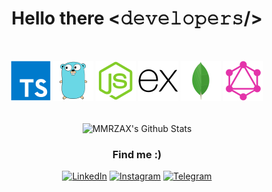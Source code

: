 <div id="Hello" align="center">
<h1> Hello there <𝚍𝚎𝚟𝚎𝚕𝚘𝚙𝚎𝚛𝚜/></h1>
</div>

<div id="main" align="center">

<br>

<a href="https://www.typescriptlang.org/"><img src="https://github.com/devicons/devicon/blob/master/icons/typescript/typescript-original.svg" width="64px"></a>
<a href="https://go.dev/"><img src="https://github.com/devicons/devicon/blob/master/icons/go/go-original.svg" width="64px"></a>
<a href="https://nodejs.org/en/"><img src="https://github.com/devicons/devicon/blob/master/icons/nodejs/nodejs-original.svg" width="64px"></a>
<a href="https://expressjs.com/"><img src="https://github.com/devicons/devicon/blob/master/icons/express/express-original.svg" width="64px"></a>
<a href="https://www.mongodb.com/"><img src="https://github.com/devicons/devicon/blob/master/icons/mongodb/mongodb-original.svg" width="64px"></a>
<a href="https://graphql.org/"><img src="https://github.com/devicons/devicon/blob/master/icons/graphql/graphql-plain.svg" width="64px"></a>

<br>

<img align="center" src="https://github-readme-stats.vercel.app/api?username=mmrzax&include_all_commits=true&count_private=true&show_icons=true&line_height=20&title_color=7A7ADB&icon_color=2234AE&text_color=D3D3D3&bg_color=0,000000,130F40" alt="MMRZAX's Github Stats">

<br>

<h3>Find me :)</h3>
<a href="https://www.linkedin.com/in/mmrza" target="_blank"><img src="https://img.shields.io/badge/-LinkedIn-9cf?&style=flat-square&logo=linkedin&logoColor=white" alt="LinkedIn"></a>
<a href="https://www.instagram.com/mmrza_mad" target="_blank"><img src="https://img.shields.io/badge/-Instagram-ff69b4?&style=flat-square&logo=instagram&logoColor=white" alt="Instagram"></a>
<a href="https://t.me/Bialetti" target="_blank"><img src="https://img.shields.io/badge/-Telegram-blue?&style=flat-square&logo=telegram&logoColor=blue" alt="Telegram"></a>
</div>

